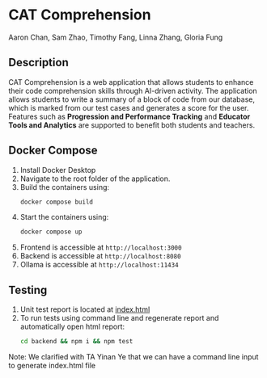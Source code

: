 # CAT Comprehension
Aaron Chan, Sam Zhao, Timothy Fang, Linna Zhang, Gloria Fung

## Description
CAT Comprehension is a web application that allows students to enhance their code comprehension skills through AI-driven activity.
The application allows students to write a summary of a block of code from our database, which is marked from our test cases and generates a score for the user.
Features such as **Progression and Performance Tracking** and **Educator Tools and Analytics** are supported to benefit both students and teachers.

## Docker Compose
1. Install Docker Desktop
2. Navigate to the root folder of the application.
3. Build the containers using:
    ```sh
    docker compose build
    ```
3. Start the containers using:
    ```sh
    docker compose up
    ```
4. Frontend is accessible at `http://localhost:3000`
5. Backend is accessible at `http://localhost:8080`
6. Ollama is accessible at `http://localhost:11434`

## Testing
1. Unit test report is located at [index.html](./backend/mochawesome-report/index.html)
2. To run tests using command line and regenerate report and automatically open html report:
    ```sh
    cd backend && npm i && npm test
    ```
Note: We clarified with TA Yinan Ye that we can have a command line input to generate index.html file
